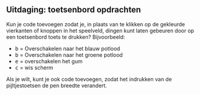 ## Uitdaging: toetsenbord opdrachten

Kun je code toevoegen zodat je, in plaats van te klikken op de gekleurde vierkanten of knoppen in het speelveld, dingen kunt laten gebeuren door op een toetsenbord toets te drukken? Bijvoorbeeld:

+ <kbd>b</kbd> = Overschakelen naar het blauw potlood
+ <kbd>b</kbd> = Overschakelen naar het groene potlood
+ <kbd>e</kbd> = overschakelen het gum
+ <kbd>c</kbd> = wis scherm

Als je wilt, kunt je ook code toevoegen, zodat het indrukken van de pijltjestoetsen de pen breedte verandert.